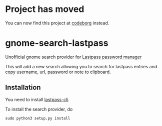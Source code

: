 <!--
SPDX-FileCopyrightText: 2021 Håvard Moen <post@haavard.name>

SPDX-License-Identifier: GPL-3.0-or-later
-->

# Project has moved

You can now find this project at [codeborg](https://codeberg.org/umglurf/gnome-search-lastpass) instead.

# gnome-search-lastpass
Unofficial gnome search provider for [Lastpass password manager](https://lastpass.com)

This will add a new search allowing you to search for lastpass entries and copy
username, url, password or note to clipboard.

## Installation
You need to install [lastpass-cli](https://github.com/lastpass/lastpass-cli).

To install the search provider, do
```
sudo python3 setup.py install
```
